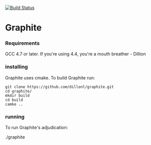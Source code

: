 [![Build Status](https://travis-ci.org/dillonl/graphite.svg?branch=master)](https://travis-ci.org/dillonl/graphite)

Graphite
====

### Requirements
GCC 4.7 or later.  If you're using 4.4, you're a mouth breather - Dillion 


### installing
Graphite uses cmake. To build Graphite run:

```
git clone https://github.com/dillonl/graphite.git
cd graphite/
mkdir build
cd build
camke ..

```

### running

To run Graphite's adjudication:

./graphite
